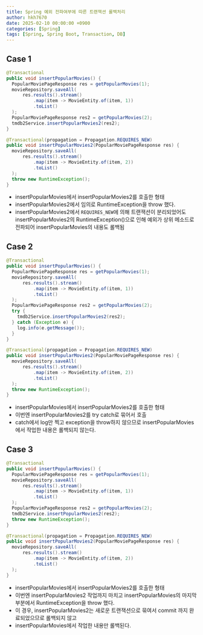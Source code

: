 ```yaml
---
title: Spring 예외 전파여부에 따른 트랜잭션 롤백처리
author: hkh7670
date: 2025-02-10 00:00:00 +0900
categories: [Spring]
tags: [Spring, Spring Boot, Transaction, DB]
---
```


## Case 1
```java
@Transactional
public void insertPopularMovies() {
  PopularMoviePageResponse res = getPopularMovies(1);
  movieRepository.saveAll(
      res.results().stream()
          .map(item -> MovieEntity.of(item, 1))
          .toList()
  );
  PopularMoviePageResponse res2 = getPopularMovies(2);
  tmdb2Service.insertPopularMovies2(res2);
}
```
```java
@Transactional(propagation = Propagation.REQUIRES_NEW)
public void insertPopularMovies2(PopularMoviePageResponse res) {
  movieRepository.saveAll(
      res.results().stream()
          .map(item -> MovieEntity.of(item, 2))
          .toList()
  );
  throw new RuntimeException();
}
```
- insertPopularMovies에서 insertPopularMovies2를 호출한 형태
- insertPopularMovies2에서 임의로 RuntimeException을 throw 했다.
- insertPopularMovies2에서 `REQUIRES_NEW`에 의해 트랜잭션이 분리되었어도 insertPopularMovies2의 RuntimeException()으로 인해 예외가 상위 메소드로 전파되어 insertPopularMovies의 내용도 롤백됨


## Case 2
```java
@Transactional
public void insertPopularMovies() {
  PopularMoviePageResponse res = getPopularMovies(1);
  movieRepository.saveAll(
      res.results().stream()
          .map(item -> MovieEntity.of(item, 1))
          .toList()
  );
  PopularMoviePageResponse res2 = getPopularMovies(2);
  try {
    tmdb2Service.insertPopularMovies2(res2);
  } catch (Exception e) {
    log.info(e.getMessage());
  }
}
```
```java
@Transactional(propagation = Propagation.REQUIRES_NEW)
public void insertPopularMovies2(PopularMoviePageResponse res) {
  movieRepository.saveAll(
      res.results().stream()
          .map(item -> MovieEntity.of(item, 2))
          .toList()
  );
  throw new RuntimeException();
}
```
- insertPopularMovies에서 insertPopularMovies2를 호출한 형태
- 이번엔 insertPopularMovies2를 try catch로 묶어서 호출
- catch에서 log만 찍고 exception을 throw하지 않으므로 insertPopularMovies에서 작업한 내용은 롤백되지 않는다.

## Case 3
```java
@Transactional
public void insertPopularMovies() {
  PopularMoviePageResponse res = getPopularMovies(1);
  movieRepository.saveAll(
      res.results().stream()
          .map(item -> MovieEntity.of(item, 1))
          .toList()
  );
  PopularMoviePageResponse res2 = getPopularMovies(2);
  tmdb2Service.insertPopularMovies2(res2);
  throw new RuntimeException();
}
```
```java
@Transactional(propagation = Propagation.REQUIRES_NEW)
public void insertPopularMovies2(PopularMoviePageResponse res) {
  movieRepository.saveAll(
      res.results().stream()
          .map(item -> MovieEntity.of(item, 2))
          .toList()
  );
}
```
- insertPopularMovies에서 insertPopularMovies2를 호출한 형태
- 이번엔 insertPopularMovies2 작업까지 마치고 insertPopularMovies의 마지막 부분에서 RuntimeException을 throw 했다.
- 이 경우, insertPopularMovies2는 새로운 트랜잭션으로 묶여서 commit 까지 완료되었으므로 롤백되지 않고
- insertPopularMovies에서 작업한 내용만 롤백된다.